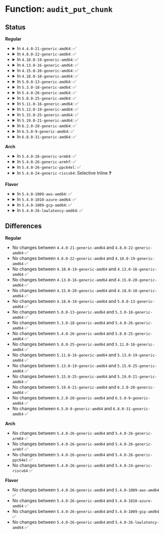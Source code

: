 # Function: <code>audit_put_chunk</code>

## Status
<b>Regular</b>
<ul>
<li>
<details>
<summary>In <code>4.4.0-21-generic-amd64</code>: ✅</summary>

```c
void audit_put_chunk(struct audit_chunk * chunk)
```

```json
{
  "name": "audit_put_chunk",
  "collision_type": "Unique Global",
  "inline_type": "No",
  "funcs": [
    {
      "addr": 18446744071580072832,
      "name": "audit_put_chunk",
      "external": true,
      "loc": "kernel/audit_tree.c:120",
      "file": "kernel/audit_tree.c",
      "inline": "seen, unknown",
      "caller_inline": [],
      "caller_func": [
        "kernel/auditsc.c:unroll_tree_refs",
        "kernel/auditsc.c:unroll_tree_refs",
        "kernel/auditsc.c:__audit_inode_child",
        "kernel/auditsc.c:__audit_inode",
        "kernel/audit_tree.c:__put_chunk"
      ]
    }
  ],
  "symbols": [
    {
      "addr": 18446744071580072832,
      "name": "audit_put_chunk",
      "section": ".text",
      "bind": "STB_GLOBAL",
      "size": 24
    }
  ]
}
```
</details>
</li>
<li>
<details>
<summary>In <code>4.8.0-22-generic-amd64</code>: ✅</summary>

```c
void audit_put_chunk(struct audit_chunk * chunk)
```

```json
{
  "name": "audit_put_chunk",
  "collision_type": "Unique Global",
  "inline_type": "No",
  "funcs": [
    {
      "addr": 18446744071580106096,
      "name": "audit_put_chunk",
      "external": true,
      "loc": "kernel/audit_tree.c:120",
      "file": "kernel/audit_tree.c",
      "inline": "seen, unknown",
      "caller_inline": [],
      "caller_func": [
        "kernel/auditsc.c:__audit_inode_child",
        "kernel/auditsc.c:__audit_inode",
        "kernel/auditsc.c:unroll_tree_refs",
        "kernel/auditsc.c:unroll_tree_refs",
        "kernel/audit_tree.c:__put_chunk"
      ]
    }
  ],
  "symbols": [
    {
      "addr": 18446744071580106096,
      "name": "audit_put_chunk",
      "section": ".text",
      "bind": "STB_GLOBAL",
      "size": 24
    }
  ]
}
```
</details>
</li>
<li>
<details>
<summary>In <code>4.10.0-19-generic-amd64</code>: ✅</summary>

```c
void audit_put_chunk(struct audit_chunk * chunk)
```

```json
{
  "name": "audit_put_chunk",
  "collision_type": "Unique Global",
  "inline_type": "No",
  "funcs": [
    {
      "addr": 18446744071580146416,
      "name": "audit_put_chunk",
      "external": true,
      "loc": "kernel/audit_tree.c:120",
      "file": "kernel/audit_tree.c",
      "inline": "seen, unknown",
      "caller_inline": [],
      "caller_func": [
        "kernel/auditsc.c:__audit_inode_child",
        "kernel/auditsc.c:__audit_inode",
        "kernel/auditsc.c:unroll_tree_refs",
        "kernel/auditsc.c:unroll_tree_refs",
        "kernel/audit_tree.c:__put_chunk"
      ]
    }
  ],
  "symbols": [
    {
      "addr": 18446744071580146416,
      "name": "audit_put_chunk",
      "section": ".text",
      "bind": "STB_GLOBAL",
      "size": 24
    }
  ]
}
```
</details>
</li>
<li>
<details>
<summary>In <code>4.13.0-16-generic-amd64</code>: ✅</summary>

```c
void audit_put_chunk(struct audit_chunk * chunk)
```

```json
{
  "name": "audit_put_chunk",
  "collision_type": "Unique Global",
  "inline_type": "No",
  "funcs": [
    {
      "addr": 18446744071580152128,
      "name": "audit_put_chunk",
      "external": true,
      "loc": "kernel/audit_tree.c:121",
      "file": "kernel/audit_tree.c",
      "inline": "seen, unknown",
      "caller_inline": [],
      "caller_func": [
        "kernel/auditsc.c:__audit_inode_child",
        "kernel/auditsc.c:__audit_inode",
        "kernel/auditsc.c:unroll_tree_refs",
        "kernel/auditsc.c:unroll_tree_refs",
        "kernel/audit_tree.c:__put_chunk"
      ]
    }
  ],
  "symbols": [
    {
      "addr": 18446744071580152128,
      "name": "audit_put_chunk",
      "section": ".text",
      "bind": "STB_GLOBAL",
      "size": 96
    }
  ]
}
```
</details>
</li>
<li>
<details>
<summary>In <code>4.15.0-20-generic-amd64</code>: ✅</summary>

```c
void audit_put_chunk(struct audit_chunk * chunk)
```

```json
{
  "name": "audit_put_chunk",
  "collision_type": "Unique Global",
  "inline_type": "No",
  "funcs": [
    {
      "addr": 18446744071580204896,
      "name": "audit_put_chunk",
      "external": true,
      "loc": "kernel/audit_tree.c:122",
      "file": "kernel/audit_tree.c",
      "inline": "seen, unknown",
      "caller_inline": [],
      "caller_func": [
        "kernel/auditsc.c:__audit_inode_child",
        "kernel/auditsc.c:__audit_inode",
        "kernel/auditsc.c:unroll_tree_refs",
        "kernel/auditsc.c:unroll_tree_refs",
        "kernel/audit_tree.c:__put_chunk"
      ]
    }
  ],
  "symbols": [
    {
      "addr": 18446744071580204896,
      "name": "audit_put_chunk",
      "section": ".text",
      "bind": "STB_GLOBAL",
      "size": 105
    }
  ]
}
```
</details>
</li>
<li>
<details>
<summary>In <code>4.18.0-10-generic-amd64</code>: ✅</summary>

```c
void audit_put_chunk(struct audit_chunk * chunk)
```

```json
{
  "name": "audit_put_chunk",
  "collision_type": "Unique Global",
  "inline_type": "No",
  "funcs": [
    {
      "addr": 18446744071580264864,
      "name": "audit_put_chunk",
      "external": true,
      "loc": "kernel/audit_tree.c:122",
      "file": "kernel/audit_tree.c",
      "inline": "seen, unknown",
      "caller_inline": [],
      "caller_func": [
        "kernel/auditsc.c:__audit_inode_child",
        "kernel/auditsc.c:__audit_inode",
        "kernel/auditsc.c:unroll_tree_refs",
        "kernel/auditsc.c:unroll_tree_refs",
        "kernel/audit_tree.c:__put_chunk"
      ]
    }
  ],
  "symbols": [
    {
      "addr": 18446744071580264864,
      "name": "audit_put_chunk",
      "section": ".text",
      "bind": "STB_GLOBAL",
      "size": 117
    }
  ]
}
```
</details>
</li>
<li>
<details>
<summary>In <code>5.0.0-13-generic-amd64</code>: ✅</summary>

```c
void audit_put_chunk(struct audit_chunk * chunk)
```

```json
{
  "name": "audit_put_chunk",
  "collision_type": "Unique Global",
  "inline_type": "No",
  "funcs": [
    {
      "addr": 18446744071580317488,
      "name": "audit_put_chunk",
      "external": true,
      "loc": "kernel/audit_tree.c:139",
      "file": "kernel/audit_tree.c",
      "inline": "seen, unknown",
      "caller_inline": [],
      "caller_func": [
        "kernel/auditsc.c:__audit_inode_child",
        "kernel/auditsc.c:__audit_inode",
        "kernel/auditsc.c:unroll_tree_refs",
        "kernel/auditsc.c:unroll_tree_refs",
        "kernel/audit_tree.c:__put_chunk"
      ]
    }
  ],
  "symbols": [
    {
      "addr": 18446744071580317488,
      "name": "audit_put_chunk",
      "section": ".text",
      "bind": "STB_GLOBAL",
      "size": 117
    }
  ]
}
```
</details>
</li>
<li>
<details>
<summary>In <code>5.3.0-18-generic-amd64</code>: ✅</summary>

```c
void audit_put_chunk(struct audit_chunk * chunk)
```

```json
{
  "name": "audit_put_chunk",
  "collision_type": "Unique Global",
  "inline_type": "No",
  "funcs": [
    {
      "addr": 18446744071580369808,
      "name": "audit_put_chunk",
      "external": true,
      "loc": "kernel/audit_tree.c:139",
      "file": "kernel/audit_tree.c",
      "inline": "seen, unknown",
      "caller_inline": [],
      "caller_func": [
        "kernel/auditsc.c:__audit_inode_child",
        "kernel/auditsc.c:__audit_inode",
        "kernel/auditsc.c:unroll_tree_refs",
        "kernel/auditsc.c:unroll_tree_refs",
        "kernel/audit_tree.c:__put_chunk"
      ]
    }
  ],
  "symbols": [
    {
      "addr": 18446744071580369808,
      "name": "audit_put_chunk",
      "section": ".text",
      "bind": "STB_GLOBAL",
      "size": 97
    }
  ]
}
```
</details>
</li>
<li>
<details>
<summary>In <code>5.4.0-26-generic-amd64</code>: ✅</summary>

```c
void audit_put_chunk(struct audit_chunk * chunk)
```

```json
{
  "name": "audit_put_chunk",
  "collision_type": "Unique Global",
  "inline_type": "No",
  "funcs": [
    {
      "addr": 18446744071580418560,
      "name": "audit_put_chunk",
      "external": true,
      "loc": "kernel/audit_tree.c:139",
      "file": "kernel/audit_tree.c",
      "inline": "seen, unknown",
      "caller_inline": [],
      "caller_func": [
        "kernel/auditsc.c:__audit_inode_child",
        "kernel/auditsc.c:__audit_inode",
        "kernel/auditsc.c:unroll_tree_refs",
        "kernel/auditsc.c:unroll_tree_refs",
        "kernel/audit_tree.c:__put_chunk"
      ]
    }
  ],
  "symbols": [
    {
      "addr": 18446744071580418560,
      "name": "audit_put_chunk",
      "section": ".text",
      "bind": "STB_GLOBAL",
      "size": 97
    }
  ]
}
```
</details>
</li>
<li>
<details>
<summary>In <code>5.8.0-25-generic-amd64</code>: ✅</summary>

```c
void audit_put_chunk(struct audit_chunk * chunk)
```

```json
{
  "name": "audit_put_chunk",
  "collision_type": "Unique Global",
  "inline_type": "No",
  "funcs": [
    {
      "addr": 18446744071580498416,
      "name": "audit_put_chunk",
      "external": true,
      "loc": "kernel/audit_tree.c:139",
      "file": "kernel/audit_tree.c",
      "inline": "seen, unknown",
      "caller_inline": [],
      "caller_func": [
        "kernel/auditsc.c:__audit_inode_child",
        "kernel/auditsc.c:handle_path",
        "kernel/auditsc.c:unroll_tree_refs",
        "kernel/auditsc.c:unroll_tree_refs",
        "kernel/audit_tree.c:__put_chunk"
      ]
    }
  ],
  "symbols": [
    {
      "addr": 18446744071580498416,
      "name": "audit_put_chunk",
      "section": ".text",
      "bind": "STB_GLOBAL",
      "size": 136
    }
  ]
}
```
</details>
</li>
<li>
<details>
<summary>In <code>5.11.0-16-generic-amd64</code>: ✅</summary>

```c
void audit_put_chunk(struct audit_chunk * chunk)
```

```json
{
  "name": "audit_put_chunk",
  "collision_type": "Unique Global",
  "inline_type": "No",
  "funcs": [
    {
      "addr": 18446744071580486496,
      "name": "audit_put_chunk",
      "external": true,
      "loc": "kernel/audit_tree.c:139",
      "file": "kernel/audit_tree.c",
      "inline": "seen, unknown",
      "caller_inline": [],
      "caller_func": [
        "kernel/auditsc.c:__audit_inode_child",
        "kernel/auditsc.c:handle_path",
        "kernel/auditsc.c:unroll_tree_refs",
        "kernel/auditsc.c:unroll_tree_refs",
        "kernel/audit_tree.c:__put_chunk"
      ]
    }
  ],
  "symbols": [
    {
      "addr": 18446744071580486496,
      "name": "audit_put_chunk",
      "section": ".text",
      "bind": "STB_GLOBAL",
      "size": 136
    }
  ]
}
```
</details>
</li>
<li>
<details>
<summary>In <code>5.13.0-19-generic-amd64</code>: ✅</summary>

```c
void audit_put_chunk(struct audit_chunk * chunk)
```

```json
{
  "name": "audit_put_chunk",
  "collision_type": "Unique Global",
  "inline_type": "No",
  "funcs": [
    {
      "addr": 18446744071580490432,
      "name": "audit_put_chunk",
      "external": true,
      "loc": "kernel/audit_tree.c:139",
      "file": "kernel/audit_tree.c",
      "inline": "seen, unknown",
      "caller_inline": [],
      "caller_func": [
        "kernel/auditsc.c:__audit_inode_child",
        "kernel/auditsc.c:__audit_inode",
        "kernel/auditsc.c:unroll_tree_refs",
        "kernel/auditsc.c:unroll_tree_refs",
        "kernel/audit_tree.c:__put_chunk"
      ]
    }
  ],
  "symbols": [
    {
      "addr": 18446744071580490432,
      "name": "audit_put_chunk",
      "section": ".text",
      "bind": "STB_GLOBAL",
      "size": 136
    }
  ]
}
```
</details>
</li>
<li>
<details>
<summary>In <code>5.15.0-25-generic-amd64</code>: ✅</summary>

```c
void audit_put_chunk(struct audit_chunk * chunk)
```

```json
{
  "name": "audit_put_chunk",
  "collision_type": "Unique Global",
  "inline_type": "No",
  "funcs": [
    {
      "addr": 18446744071580658048,
      "name": "audit_put_chunk",
      "external": true,
      "loc": "kernel/audit_tree.c:139",
      "file": "kernel/audit_tree.c",
      "inline": "seen, unknown",
      "caller_inline": [],
      "caller_func": [
        "kernel/auditsc.c:__audit_inode_child",
        "kernel/auditsc.c:__audit_inode",
        "kernel/auditsc.c:unroll_tree_refs",
        "kernel/auditsc.c:unroll_tree_refs",
        "kernel/audit_tree.c:__put_chunk"
      ]
    }
  ],
  "symbols": [
    {
      "addr": 18446744071580658048,
      "name": "audit_put_chunk",
      "section": ".text",
      "bind": "STB_GLOBAL",
      "size": 136
    }
  ]
}
```
</details>
</li>
<li>
<details>
<summary>In <code>5.19.0-21-generic-amd64</code>: ✅</summary>

```c
void audit_put_chunk(struct audit_chunk * chunk)
```

```json
{
  "name": "audit_put_chunk",
  "collision_type": "Unique Global",
  "inline_type": "No",
  "funcs": [
    {
      "addr": 18446744071580867792,
      "name": "audit_put_chunk",
      "external": true,
      "loc": "kernel/audit_tree.c:139",
      "file": "kernel/audit_tree.c",
      "inline": "seen, unknown",
      "caller_inline": [],
      "caller_func": [
        "kernel/auditsc.c:__audit_inode_child",
        "kernel/auditsc.c:__audit_inode",
        "kernel/auditsc.c:unroll_tree_refs",
        "kernel/auditsc.c:unroll_tree_refs",
        "kernel/audit_tree.c:__put_chunk"
      ]
    }
  ],
  "symbols": [
    {
      "addr": 18446744071580867792,
      "name": "audit_put_chunk",
      "section": ".text",
      "bind": "STB_GLOBAL",
      "size": 157
    }
  ]
}
```
</details>
</li>
<li>
<details>
<summary>In <code>6.2.0-20-generic-amd64</code>: ✅</summary>

```c
void audit_put_chunk(struct audit_chunk * chunk)
```

```json
{
  "name": "audit_put_chunk",
  "collision_type": "Unique Global",
  "inline_type": "No",
  "funcs": [
    {
      "addr": 18446744071581156064,
      "name": "audit_put_chunk",
      "external": true,
      "loc": "kernel/audit_tree.c:139",
      "file": "kernel/audit_tree.c",
      "inline": "seen, unknown",
      "caller_inline": [],
      "caller_func": [
        "kernel/auditsc.c:__audit_inode_child",
        "kernel/auditsc.c:__audit_inode",
        "kernel/auditsc.c:unroll_tree_refs",
        "kernel/auditsc.c:unroll_tree_refs",
        "kernel/audit_tree.c:__put_chunk"
      ]
    }
  ],
  "symbols": [
    {
      "addr": 18446744071581156064,
      "name": "audit_put_chunk",
      "section": ".text",
      "bind": "STB_GLOBAL",
      "size": 157
    }
  ]
}
```
</details>
</li>
<li>
<details>
<summary>In <code>6.5.0-9-generic-amd64</code>: ✅</summary>

```c
void audit_put_chunk(struct audit_chunk * chunk)
```

```json
{
  "name": "audit_put_chunk",
  "collision_type": "Unique Global",
  "inline_type": "No",
  "funcs": [
    {
      "addr": 18446744071581249488,
      "name": "audit_put_chunk",
      "external": true,
      "loc": "kernel/audit_tree.c:139",
      "file": "kernel/audit_tree.c",
      "inline": "seen, unknown",
      "caller_inline": [],
      "caller_func": [
        "kernel/auditsc.c:__audit_inode_child",
        "kernel/auditsc.c:__audit_inode",
        "kernel/auditsc.c:unroll_tree_refs",
        "kernel/auditsc.c:unroll_tree_refs",
        "kernel/audit_tree.c:__put_chunk"
      ]
    }
  ],
  "symbols": [
    {
      "addr": 18446744071581249488,
      "name": "audit_put_chunk",
      "section": ".text",
      "bind": "STB_GLOBAL",
      "size": 158
    }
  ]
}
```
</details>
</li>
<li>
<details>
<summary>In <code>6.8.0-31-generic-amd64</code>: ✅</summary>

```c
void audit_put_chunk(struct audit_chunk * chunk)
```

```json
{
  "name": "audit_put_chunk",
  "collision_type": "Unique Global",
  "inline_type": "No",
  "funcs": [
    {
      "addr": 18446744071581355728,
      "name": "audit_put_chunk",
      "external": true,
      "loc": "kernel/audit_tree.c:139",
      "file": "kernel/audit_tree.c",
      "inline": "seen, unknown",
      "caller_inline": [],
      "caller_func": [
        "kernel/auditsc.c:__audit_inode_child",
        "kernel/auditsc.c:__audit_inode",
        "kernel/auditsc.c:unroll_tree_refs",
        "kernel/auditsc.c:unroll_tree_refs",
        "kernel/audit_tree.c:__put_chunk"
      ]
    }
  ],
  "symbols": [
    {
      "addr": 18446744071581355728,
      "name": "audit_put_chunk",
      "section": ".text",
      "bind": "STB_GLOBAL",
      "size": 158
    }
  ]
}
```
</details>
</li>
</ul>
<b>Arch</b>
<ul>
<li>
<details>
<summary>In <code>5.4.0-26-generic-arm64</code>: ✅</summary>

```c
void audit_put_chunk(struct audit_chunk * chunk)
```

```json
{
  "name": "audit_put_chunk",
  "collision_type": "Unique Global",
  "inline_type": "No",
  "funcs": [
    {
      "addr": 18446603336491685104,
      "name": "audit_put_chunk",
      "external": true,
      "loc": "kernel/audit_tree.c:139",
      "file": "kernel/audit_tree.c",
      "inline": "seen, unknown",
      "caller_inline": [],
      "caller_func": [
        "kernel/auditsc.c:__audit_inode_child",
        "kernel/auditsc.c:__audit_inode",
        "kernel/auditsc.c:unroll_tree_refs",
        "kernel/auditsc.c:unroll_tree_refs",
        "kernel/auditsc.c:unroll_tree_refs",
        "kernel/audit_tree.c:__put_chunk"
      ]
    }
  ],
  "symbols": [
    {
      "addr": 18446603336491685104,
      "name": "audit_put_chunk",
      "section": ".text",
      "bind": "STB_GLOBAL",
      "size": 192
    }
  ]
}
```
</details>
</li>
<li>
<details>
<summary>In <code>5.4.0-26-generic-armhf</code>: ✅</summary>

```c
void audit_put_chunk(struct audit_chunk * chunk)
```

```json
{
  "name": "audit_put_chunk",
  "collision_type": "Unique Global",
  "inline_type": "No",
  "funcs": [
    {
      "addr": 3225638528,
      "name": "audit_put_chunk",
      "external": true,
      "loc": "kernel/audit_tree.c:139",
      "file": "kernel/audit_tree.c",
      "inline": "seen, unknown",
      "caller_inline": [],
      "caller_func": [
        "kernel/auditsc.c:__audit_inode_child",
        "kernel/auditsc.c:__audit_inode",
        "kernel/auditsc.c:unroll_tree_refs",
        "kernel/auditsc.c:unroll_tree_refs",
        "kernel/audit_tree.c:__put_chunk"
      ]
    }
  ],
  "symbols": [
    {
      "addr": 3225638528,
      "name": "audit_put_chunk",
      "section": ".text",
      "bind": "STB_GLOBAL",
      "size": 156
    }
  ]
}
```
</details>
</li>
<li>
<details>
<summary>In <code>5.4.0-26-generic-ppc64el</code>: ✅</summary>

```c
void audit_put_chunk(struct audit_chunk * chunk)
```

```json
{
  "name": "audit_put_chunk",
  "collision_type": "Unique Global",
  "inline_type": "No",
  "funcs": [
    {
      "addr": 13835058055284697840,
      "name": "audit_put_chunk",
      "external": true,
      "loc": "kernel/audit_tree.c:139",
      "file": "kernel/audit_tree.c",
      "inline": "seen, unknown",
      "caller_inline": [],
      "caller_func": [
        "kernel/auditsc.c:__audit_inode_child",
        "kernel/auditsc.c:__audit_inode",
        "kernel/auditsc.c:unroll_tree_refs",
        "kernel/auditsc.c:unroll_tree_refs",
        "kernel/audit_tree.c:__put_chunk"
      ]
    }
  ],
  "symbols": [
    {
      "addr": 13835058055284697840,
      "name": "audit_put_chunk",
      "section": ".text",
      "bind": "STB_GLOBAL",
      "size": 224
    }
  ]
}
```
</details>
</li>
<li>
<details>
<summary>In <code>5.4.0-24-generic-riscv64</code>: Selective Inline ❓</summary>

```c
void audit_put_chunk(struct audit_chunk * chunk)
```

```json
{
  "name": "audit_put_chunk",
  "collision_type": "Unique Global",
  "inline_type": "Selective",
  "funcs": [
    {
      "addr": 18446743936272071084,
      "name": "audit_put_chunk",
      "external": true,
      "loc": "kernel/audit_tree.c:139",
      "file": "kernel/audit_tree.c",
      "inline": "not declared, inlined",
      "caller_inline": [
        "kernel/audit_tree.c:__put_chunk"
      ],
      "caller_func": [
        "kernel/auditsc.c:__audit_inode_child",
        "kernel/auditsc.c:__audit_inode",
        "kernel/auditsc.c:unroll_tree_refs",
        "kernel/auditsc.c:unroll_tree_refs"
      ]
    }
  ],
  "symbols": [
    {
      "addr": 18446743936272074636,
      "name": "audit_put_chunk",
      "section": ".text",
      "bind": "STB_GLOBAL",
      "size": 68
    }
  ]
}
```
</details>
</li>
</ul>
<b>Flavor</b>
<ul>
<li>
<details>
<summary>In <code>5.4.0-1009-aws-amd64</code>: ✅</summary>

```c
void audit_put_chunk(struct audit_chunk * chunk)
```

```json
{
  "name": "audit_put_chunk",
  "collision_type": "Unique Global",
  "inline_type": "No",
  "funcs": [
    {
      "addr": 18446744071580387360,
      "name": "audit_put_chunk",
      "external": true,
      "loc": "kernel/audit_tree.c:139",
      "file": "kernel/audit_tree.c",
      "inline": "seen, unknown",
      "caller_inline": [],
      "caller_func": [
        "kernel/auditsc.c:__audit_inode_child",
        "kernel/auditsc.c:__audit_inode",
        "kernel/auditsc.c:unroll_tree_refs",
        "kernel/auditsc.c:unroll_tree_refs",
        "kernel/audit_tree.c:__put_chunk"
      ]
    }
  ],
  "symbols": [
    {
      "addr": 18446744071580387360,
      "name": "audit_put_chunk",
      "section": ".text",
      "bind": "STB_GLOBAL",
      "size": 97
    }
  ]
}
```
</details>
</li>
<li>
<details>
<summary>In <code>5.4.0-1010-azure-amd64</code>: ✅</summary>

```c
void audit_put_chunk(struct audit_chunk * chunk)
```

```json
{
  "name": "audit_put_chunk",
  "collision_type": "Unique Global",
  "inline_type": "No",
  "funcs": [
    {
      "addr": 18446744071580334528,
      "name": "audit_put_chunk",
      "external": true,
      "loc": "kernel/audit_tree.c:139",
      "file": "kernel/audit_tree.c",
      "inline": "seen, unknown",
      "caller_inline": [],
      "caller_func": [
        "kernel/auditsc.c:__audit_inode_child",
        "kernel/auditsc.c:__audit_inode",
        "kernel/auditsc.c:unroll_tree_refs",
        "kernel/auditsc.c:unroll_tree_refs",
        "kernel/audit_tree.c:__put_chunk"
      ]
    }
  ],
  "symbols": [
    {
      "addr": 18446744071580334528,
      "name": "audit_put_chunk",
      "section": ".text",
      "bind": "STB_GLOBAL",
      "size": 97
    }
  ]
}
```
</details>
</li>
<li>
<details>
<summary>In <code>5.4.0-1009-gcp-amd64</code>: ✅</summary>

```c
void audit_put_chunk(struct audit_chunk * chunk)
```

```json
{
  "name": "audit_put_chunk",
  "collision_type": "Unique Global",
  "inline_type": "No",
  "funcs": [
    {
      "addr": 18446744071580378608,
      "name": "audit_put_chunk",
      "external": true,
      "loc": "kernel/audit_tree.c:139",
      "file": "kernel/audit_tree.c",
      "inline": "seen, unknown",
      "caller_inline": [],
      "caller_func": [
        "kernel/auditsc.c:__audit_inode_child",
        "kernel/auditsc.c:__audit_inode",
        "kernel/auditsc.c:unroll_tree_refs",
        "kernel/auditsc.c:unroll_tree_refs",
        "kernel/audit_tree.c:__put_chunk"
      ]
    }
  ],
  "symbols": [
    {
      "addr": 18446744071580378608,
      "name": "audit_put_chunk",
      "section": ".text",
      "bind": "STB_GLOBAL",
      "size": 97
    }
  ]
}
```
</details>
</li>
<li>
<details>
<summary>In <code>5.4.0-26-lowlatency-amd64</code>: ✅</summary>

```c
void audit_put_chunk(struct audit_chunk * chunk)
```

```json
{
  "name": "audit_put_chunk",
  "collision_type": "Unique Global",
  "inline_type": "No",
  "funcs": [
    {
      "addr": 18446744071580434112,
      "name": "audit_put_chunk",
      "external": true,
      "loc": "kernel/audit_tree.c:139",
      "file": "kernel/audit_tree.c",
      "inline": "seen, unknown",
      "caller_inline": [],
      "caller_func": [
        "kernel/auditsc.c:__audit_inode_child",
        "kernel/auditsc.c:__audit_inode",
        "kernel/auditsc.c:unroll_tree_refs",
        "kernel/auditsc.c:unroll_tree_refs",
        "kernel/audit_tree.c:__put_chunk"
      ]
    }
  ],
  "symbols": [
    {
      "addr": 18446744071580434112,
      "name": "audit_put_chunk",
      "section": ".text",
      "bind": "STB_GLOBAL",
      "size": 97
    }
  ]
}
```
</details>
</li>
</ul>

## Differences
<b>Regular</b>
<ul>
<li>
No changes between <code>4.4.0-21-generic-amd64</code> and <code>4.8.0-22-generic-amd64</code> ✅
</li>
<li>
No changes between <code>4.8.0-22-generic-amd64</code> and <code>4.10.0-19-generic-amd64</code> ✅
</li>
<li>
No changes between <code>4.10.0-19-generic-amd64</code> and <code>4.13.0-16-generic-amd64</code> ✅
</li>
<li>
No changes between <code>4.13.0-16-generic-amd64</code> and <code>4.15.0-20-generic-amd64</code> ✅
</li>
<li>
No changes between <code>4.15.0-20-generic-amd64</code> and <code>4.18.0-10-generic-amd64</code> ✅
</li>
<li>
No changes between <code>4.18.0-10-generic-amd64</code> and <code>5.0.0-13-generic-amd64</code> ✅
</li>
<li>
No changes between <code>5.0.0-13-generic-amd64</code> and <code>5.3.0-18-generic-amd64</code> ✅
</li>
<li>
No changes between <code>5.3.0-18-generic-amd64</code> and <code>5.4.0-26-generic-amd64</code> ✅
</li>
<li>
No changes between <code>5.4.0-26-generic-amd64</code> and <code>5.8.0-25-generic-amd64</code> ✅
</li>
<li>
No changes between <code>5.8.0-25-generic-amd64</code> and <code>5.11.0-16-generic-amd64</code> ✅
</li>
<li>
No changes between <code>5.11.0-16-generic-amd64</code> and <code>5.13.0-19-generic-amd64</code> ✅
</li>
<li>
No changes between <code>5.13.0-19-generic-amd64</code> and <code>5.15.0-25-generic-amd64</code> ✅
</li>
<li>
No changes between <code>5.15.0-25-generic-amd64</code> and <code>5.19.0-21-generic-amd64</code> ✅
</li>
<li>
No changes between <code>5.19.0-21-generic-amd64</code> and <code>6.2.0-20-generic-amd64</code> ✅
</li>
<li>
No changes between <code>6.2.0-20-generic-amd64</code> and <code>6.5.0-9-generic-amd64</code> ✅
</li>
<li>
No changes between <code>6.5.0-9-generic-amd64</code> and <code>6.8.0-31-generic-amd64</code> ✅
</li>
</ul>
<b>Arch</b>
<ul>
<li>
No changes between <code>5.4.0-26-generic-amd64</code> and <code>5.4.0-26-generic-arm64</code> ✅
</li>
<li>
No changes between <code>5.4.0-26-generic-amd64</code> and <code>5.4.0-26-generic-armhf</code> ✅
</li>
<li>
No changes between <code>5.4.0-26-generic-amd64</code> and <code>5.4.0-26-generic-ppc64el</code> ✅
</li>
<li>
No changes between <code>5.4.0-26-generic-amd64</code> and <code>5.4.0-24-generic-riscv64</code> ✅
</li>
</ul>
<b>Flavor</b>
<ul>
<li>
No changes between <code>5.4.0-26-generic-amd64</code> and <code>5.4.0-1009-aws-amd64</code> ✅
</li>
<li>
No changes between <code>5.4.0-26-generic-amd64</code> and <code>5.4.0-1010-azure-amd64</code> ✅
</li>
<li>
No changes between <code>5.4.0-26-generic-amd64</code> and <code>5.4.0-1009-gcp-amd64</code> ✅
</li>
<li>
No changes between <code>5.4.0-26-generic-amd64</code> and <code>5.4.0-26-lowlatency-amd64</code> ✅
</li>
</ul>
